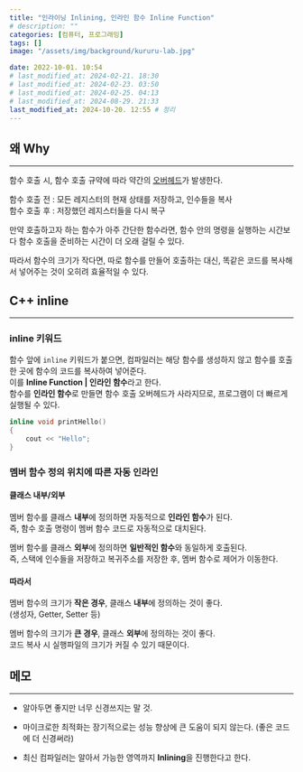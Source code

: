 ```yaml
---
title: "인라이닝 Inlining, 인라인 함수 Inline Function"
# description: ""
categories: [컴퓨터, 프로그래밍]
tags: []
image: "/assets/img/background/kururu-lab.jpg"

date: 2022-10-01. 10:54
# last_modified_at: 2024-02-21. 18:30
# last_modified_at: 2024-02-23. 03:50
# last_modified_at: 2024-02-25. 04:13
# last_modified_at: 2024-08-29. 21:33
last_modified_at: 2024-10-20. 12:55 # 정리
---
```


## 왜 Why

---

함수 호출 시, 함수 호출 규약에 따라 약간의 [오버헤드](/posts/overhead/)가 발생한다.  

함수 호출 전 : 모든 레지스터의 현재 상태를 저장하고, 인수들을 복사  
함수 호출 후 : 저장했던 레지스터들을 다시 복구  

만약 호출하고자 하는 함수가 아주 간단한 함수라면, 함수 안의 명령을 실행하는 시간보다 함수 호출을 준비하는 시간이 더 오래 걸릴 수 있다.  

따라서 함수의 크기가 작다면, 따로 함수를 만들어 호출하는 대신, 똑같은 코드를 복사해서 넣어주는 것이 오히려 효율적일 수 있다.  

## C++ inline

---

### inline 키워드

함수 앞에 `inline` 키워드가 붙으면, 컴파일러는 해당 함수를 생성하지 않고 함수를 호출한 곳에 함수의 코드를 복사하여 넣어준다.  
이를 **Inline Function \| 인라인 함수**라고 한다.  
함수를 **인라인 함수**로 만들면 함수 호출 오버헤드가 사라지므로, 프로그램이 더 빠르게 실행될 수 있다.  

```cpp
inline void printHello()
{
    cout << "Hello";
}
```

### 멤버 함수 정의 위치에 따른 자동 인라인

#### 클래스 내부/외부

멤버 함수를 클래스 **내부**에 정의하면 자동적으로 **인라인 함수**가 된다.  
즉, 함수 호출 명령이 멤버 함수 코드로 자동적으로 대치된다.  

멤버 함수를 클래스 **외부**에 정의하면 **일반적인 함수**와 동일하게 호출된다.  
즉, 스택에 인수들을 저장하고 복귀주소를 저장한 후, 멤버 함수로 제어가 이동한다.  

#### 따라서

멤버 함수의 크기가 **작은 경우**, 클래스 **내부**에 정의하는 것이 좋다.  
(생성자, Getter, Setter 등)  

멤버 함수의 크기가 **큰 경우**, 클래스 **외부**에 정의하는 것이 좋다.  
코드 복사 시 실행파일의 크기가 커질 수 있기 때문이다.  

## 메모

---

- 알아두면 좋지만 너무 신경쓰지는 말 것.
- 마이크로한 최적화는 장기적으로는 성능 향상에 큰 도움이 되지 않는다. (좋은 코드에 더 신경써라)

- 최신 컴파일러는 알아서 가능한 영역까지 **Inlining**을 진행한다고 한다.
